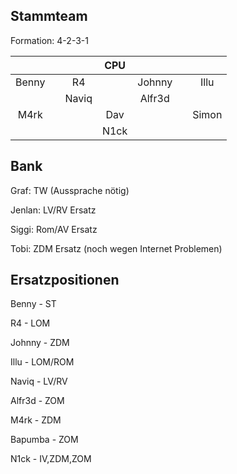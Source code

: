 Stammteam
---
Formation: 4-2-3-1


| | | | CPU | | | |
|:-:|:-:|:-:|:-:|:-:|:-:|:-:|
| Benny | | R4 | | Johnny | | Illu |
| | | Naviq | | Alfr3d | | |
| M4rk | | | Dav | | | Simon |
| | | | N1ck | | | |



Bank
---
Graf: TW (Aussprache nötig)

Jenlan: LV/RV Ersatz

Siggi: Rom/AV Ersatz

Tobi: ZDM Ersatz (noch wegen Internet Problemen)


Ersatzpositionen
---
Benny   - ST

R4      - LOM

Johnny  - ZDM

Illu    - LOM/ROM

Naviq   - LV/RV

Alfr3d  - ZOM

M4rk    - ZDM

Bapumba - ZOM

N1ck    - IV,ZDM,ZOM

